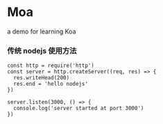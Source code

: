 # Moa
a demo for learning Koa

### 传统 nodejs 使用方法
```
const http = require('http')
const server = http.createServer((req, res) => {
  res.writeHead(200)
  res.end = 'hello nodejs'
})

server.listen(3000, () => {
  console.log('server started at port 3000')
})
```